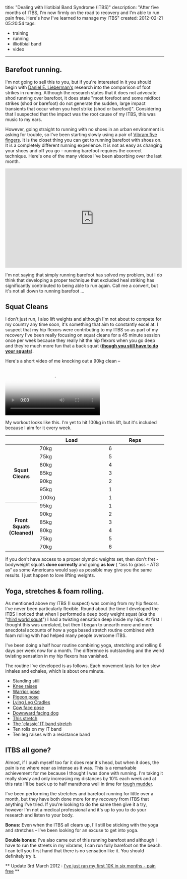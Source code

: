 title: "Dealing with Iliotibial Band Syndrome (ITBS)"
description: "After five months of ITBS, I'm now firmly on the road to recovery and I'm able to run pain free. Here's how I've learned to manage my ITBS"
created: 2012-02-21 05:20:54
tags:
  - training
  - running
  - illiotibial band
  - video
---


## Barefoot running.

I'm not going to sell this to you, but if you're interested in it you should begin with [Daniel E. Lieberman's][0] research into the comparison of foot strikes in running. Although the research states that it does not advocate shod running over barefoot, it does state "most forefoot and some midfoot strikes (shod or barefoot) do not generate the sudden, large impact transients that occur when you heel strike (shod or barefoot)". Considering that I suspected that the impact was the root cause of my ITBS, this was music to my ears.

However, going straight to running with no shoes in an urban environment is asking for trouble, so I've been starting slowly using a pair of [Vibram five fingers][2]. It is the closet thing you can get to running barefoot with shoes on. It is a completely different running experience. It is not as easy as changing your shoes and off you go  &ndash; running barefoot requires the correct technique. Here's one of the many videos I've been absorbing over the last month.

<iframe width="560" height="315" src="http://www.youtube.com/embed/Jio7DK15Q1E" frameborder="0" allowfullscreen></iframe>

I'm not saying that simply running barefoot has solved my problem, but I do think that developing a proper technique that excluded heal striking has significantly contributed to being able to run again. Call me a convert, but it's not all down to running barefoot &hellip;

## Squat Cleans

I don't just run, I also lift weights and although I'm not about to compete for my country any time soon, it's something that aim to constantly excel at.  I suspect that my hip flexors were contributing to my ITBS so as part of my recovery I've been really focusing on squat cleans for a 45 minute session once per week because they really hit the hip flexors when you go deep and they're much more fun that a back squat (__[though you still have to do your squats][13]__).

Here's a short video of me knocking out a 90kg clean &ndash;

<video controls poster="/static/blog/2012/02/19/itbs/clean.poster.jpg">
			<source src="http://dq17qkif1nb90.cloudfront.net/training/2012.02.24.90kg.squatclean.mp4" type='video/mp4; codecs="avc1.42E01E,mp4a.40.2"'>
			<source src="http://dq17qkif1nb90.cloudfront.net/training/2012.02.24.90kg.squatclean.webm"  type='video/webm; codecs="vp8, vorbis"'>
			<object id="flashvideo" width="720" height="540" data="http://releases.flowplayer.org/swf/flowplayer-3.2.7.swf" type="application/x-shockwave-flash">
				<param name="movie" value="http://releases.flowplayer.org/swf/flowplayer-3.2.7.swf" >
				<param name="allowfullscreen" value="true" />
				<param name="allowscriptaccess" value="always" />
				<param name="flashvars" value='config={"clip":{"url":"http://dq17qkif1nb90.cloudfront.net/training/2012.02.24.90kg.squatclean.mp4"}}'>
			</object>
</video>

My workout looks like this. I'm yet to hit 100kg in this lift, but it's included because I aim for it every week.

<table class="data">
  <thead>
      <tr>
        <th width="20%">&nbsp</th>
        <th>Load</th>
        <th>Reps</th>
    </tr>  
  </thead>
  <tbody>
    <tr>
      <th rowspan="8">Squat Cleans</th>
    </tr>
    <tr>
        <td>70kg</td>
        <td>6</td>
    </tr>
    <tr>
        <td>75kg</td>
        <td>5</td>
    </tr>
    <tr>
        <td>80kg</td>
        <td>4</td>
    </tr>
    <tr>
        <td>85kg</td>
        <td>3</td>
    </tr>
    <tr>
        <td>90kg</td>
        <td>2</td>
    </tr>
    <tr>
        <td>95kg</td>
        <td>1</td>
    </tr>
    <tr>
        <td class="border">100kg</td>
        <td class="border">1</td>
    </tr>
    <tr>
      <th rowspan="7">Front Squats (Cleaned)</th>
    </tr>
    <tr>
        <td>95kg</td>
        <td>1</td>
    </tr>
    <tr>
        <td>90kg</td>
        <td>2</td>
    </tr>
    <tr>
        <td>85kg</td>
        <td>3</td>
    </tr>
    <tr>
        <td>80kg</td>
        <td>4</td>
    </tr>
    <tr>
        <td>75kg</td>
        <td>5</td>
    </tr>
    <tr>
        <td class="border">70kg</td>
        <td class="border">6</td>
    </tr>

  </tbody>
</table>

If you don't have access to a proper olympic weights set, then don't fret - bodyweight squats **done correctly** and going **as low** ( &ldquo;ass to grass - ATG as&ldquo; as some Americans would say) as possible may give you the same results. I just happen to love lifting weights.

## Yoga, stretches & foam rolling.

As mentioned above my ITBS (I suspect) was coming from my hip flexors. I've never been particularly flexible. Round about the time I developed the ITBS I noticed that when I performed a deep body weight squat (aka the "[third world squat][3]") I had a twisting sensation deep inside my hips. At first I thought this was unrelated, but then I began to unearth more and more anecdotal accounts of how a yoga based stretch routine combined with foam rolling with had helped many people overcome ITBS.

I've been doing a half hour routine combining yoga, stretching and rolling 6 days per week now for a month. The difference is outstanding and the weird twisting sensation in my hip flexors has vanished.

The routine I've developed is as follows. Each movement lasts for ten slow inhales and exhales, which is about one minute.

* Standing still
* [Knee raises][4]
* [Warrior pose][5]
* [Pigeon pose][6]
* [Lying Leg Cradles][7]
* [Cow face pose][8]
* [Downward facing dog][9]
* [This stretch][10]
* [The 'classic' IT band stretch][11]
* Ten rolls on my IT band
* Ten leg raises with a resistance band

## ITBS all gone?

Almost, if I push myself too far it does rear it's head, but when it does, the pain is no where near as intense as it was. This is a remarkable achievement for me because I thought I was done with running. I'm taking it really slowly and only increasing my distances by 10% each week and at this rate I'll be back up to half marathons well in time for [tough mudder][12].

I've been performing the stretches and barefoot running for little over a month, but they have both done more for my recovery from ITBS that anything I've tried. If you're looking to do the same then give it a try, however I'm not a medical professional and it's up to you to do your research and listen to your body.

**Bonus:** Even when the ITBS all clears up, I'll still be sticking with the yoga and stretches &ndash; I've been looking for an excuse to get into yoga. 

**Double bonus:** I've also came out of this running barefoot and although I have to run the streets in my vibrams, I can run fully barefoot on the beach. I can tell you first hand that there is no sensation like it. You should definitely try it.

** Update 3rd March 2012 : [I've just ran my first 10K in six months - pain free][14] **





[0]: https://en.wikipedia.org/wiki/Iliotibial_tract
[1]: http://www.barefootrunning.fas.harvard.edu/index.html
[2]: http://www.vibramfivefingers.it/product_details.aspx?model=KOMODOSPORT
[3]: http://www.t-nation.com/free_online_article/sports_body_training_performance/the_thirdworld_squat
[4]: http://www.daily-health.org/wp-content/uploads/2010/02/29125061.jpg
[5]: http://christinethompson-blog.com/wp-content/uploads/2009/02/yoga-pose-warrior-1.jpg
[6]: http://www.yogajournal.com/media/originals/2845-32.jpg
[7]: http://books.google.co.uk/books?id=2AQZJW8yRpgC&lpg=PA39&ots=I6BnvPGHL7&dq=lying%20leg%20cradles&pg=PA39#v=onepage&q=lying%20leg%20cradles&f=false
[8]: http://www.yogajournal.com/media/originals/BASICS_206_Gomukhasana_248.jpg
[9]: http://www.essential-yoga-for-men.com/images/downward-facing-dog.jpg
[10]: http://runningtimes.com/rt/images/200405/IT%20Band%20photos%20stretch%203.jpg
[11]: http://runningtimes.com/rt/images/200405/IT%20Band%20stretch%202.jpg
[12]: http://toughmudder.co.uk/events/scotland/
[13]: http://www.youtube.com/watch?v=_i60dzS84n8#t=1m29s
[14]: /blog/recovering-from-itbs/